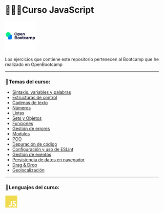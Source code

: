 # 👩🏻‍🎓Curso JavaScript


<a href="https://campus.open-bootcamp.com/"><img width="100" height="100" src="https://github.com/AngelikaWebDev/icons/blob/main/students/open-bootcamp-fondo.svg" alt="logo-OpenBootcamp"></a>

<p>Los ejercicios que contiene este repositorio pertenecen al Bootcamp que he realizado en OpenBootcamp</p>

<hr>

### 📝 Temas del curso:

<ul>
  <li><a href="https://github.com/AngelikaWebDev/javascript/tree/main/sintaxis">Sintaxis, variables y palabras</a></li>
  <li><a href="https://github.com/AngelikaWebDev/javascript/tree/main/estructuras-de-control">Estructuras de control</a></li>
  <li><a href="https://github.com/AngelikaWebDev/javascript/tree/main/cadena-de-texto">Cadenas de texto</a></li>
  <li><a href="https://github.com/AngelikaWebDev/javascript/tree/main/numeros">Números</a></li>
  <li><a href="https://github.com/AngelikaWebDev/javascript/tree/main/listas">Listas</a></li>
  <li><a href="https://github.com/AngelikaWebDev/javascript/tree/main/sets">Sets y Objetos</a></li>
  <li><a href="">Funciones</a></li>
  <li><a href="">Gestión de errores</a></li>
  <li><a href="">Modulos</a></li>
  <li><a href="">POO</a></li>
  <li><a href="">Depuración de código</a></li>
  <li><a href="">Configuración y uso de ESLint</a></li>
  <li><a href="">Gestión de eventos</a></li>
  <li><a href="">Persistencia de datos en navegador</a></li>
  <li><a href="">Drag & Drop</a></li>
  <li><a href="">Geolocalización</a></li>
</ul>

<hr>

### 🔡 Lenguajes del curso:
<img src="https://github.com/devicons/devicon/blob/master/icons/javascript/javascript-plain.svg" title="JavaScript" alt="JavaScript"
           width="40" height="40"/>&nbsp;

